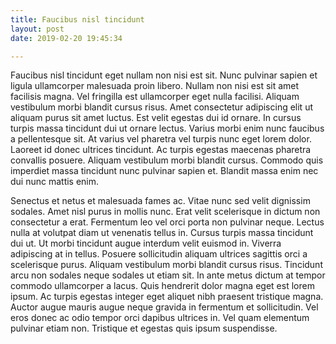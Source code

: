 ```yaml
---
title: Faucibus nisl tincidunt
layout: post
date: 2019-02-20 19:45:34

---
```



Faucibus nisl tincidunt eget nullam non nisi est sit. Nunc pulvinar sapien et ligula ullamcorper malesuada proin libero. Nullam non nisi est sit amet facilisis magna. Vel fringilla est ullamcorper eget nulla facilisi. Aliquam vestibulum morbi blandit cursus risus. Amet consectetur adipiscing elit ut aliquam purus sit amet luctus. Est velit egestas dui id ornare. In cursus turpis massa tincidunt dui ut ornare lectus. Varius morbi enim nunc faucibus a pellentesque sit. At varius vel pharetra vel turpis nunc eget lorem dolor. Laoreet id donec ultrices tincidunt. Ac turpis egestas maecenas pharetra convallis posuere. Aliquam vestibulum morbi blandit cursus. Commodo quis imperdiet massa tincidunt nunc pulvinar sapien et. Blandit massa enim nec dui nunc mattis enim.

Senectus et netus et malesuada fames ac. Vitae nunc sed velit dignissim sodales. Amet nisl purus in mollis nunc. Erat velit scelerisque in dictum non consectetur a erat. Fermentum leo vel orci porta non pulvinar neque. Lectus nulla at volutpat diam ut venenatis tellus in. Cursus turpis massa tincidunt dui ut. Ut morbi tincidunt augue interdum velit euismod in. Viverra adipiscing at in tellus. Posuere sollicitudin aliquam ultrices sagittis orci a scelerisque purus. Aliquam vestibulum morbi blandit cursus risus. Tincidunt arcu non sodales neque sodales ut etiam sit. In ante metus dictum at tempor commodo ullamcorper a lacus. Quis hendrerit dolor magna eget est lorem ipsum. Ac turpis egestas integer eget aliquet nibh praesent tristique magna. Auctor augue mauris augue neque gravida in fermentum et sollicitudin. Vel eros donec ac odio tempor orci dapibus ultrices in. Vel quam elementum pulvinar etiam non. Tristique et egestas quis ipsum suspendisse.
